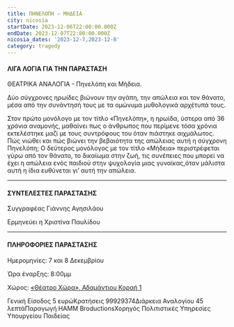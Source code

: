 ```yaml
---
title: ΠΗΝΕΛΟΠΗ – ΜΗΔΕΙΑ
city: nicosia
startDate: 2023-12-06T22:00:00.000Z
endDate: 2023-12-07T22:00:00.000Z
nicosia_dates: '2023-12-7,2023-12-8'
category: tragedy
---
```


#### ΛΙΓΑ ΛΟΓΙΑ ΓΙΑ ΤΗΝ ΠΑΡΑΣΤΑΣΗ

ΘΕΑΤΡΙΚΑ ΑΝΑΛΟΓΙΑ - Πηνελόπη και Μήδεια.

Δύο σύγχρονες ηρωίδες βιώνουν την αγάπη, την απώλεια και τον θάνατο, μέσα από την συνάντησή τους με τα ομώνυμα μυθολογικά αρχέτυπά τους.

Στον πρώτο μονόλογο με τον τίτλο «Πηνελόπη», η ηρωίδα, ύστερα από 36 χρόνια αναμονής, μαθαίνει πως ο άνθρωπος που περίμενε τόσα χρόνια εκτελέστηκε μαζί με τους συντρόφους του όταν πιάστηκε αιχμάλωτος. Πώς νιώθει και πώς βιώνει την βεβαιότητα της απώλειας αυτή η σύγχρονη Πηνελόπη; Ο δεύτερος μονόλογος με τον τίτλο «Μήδεια» περιστρέφεται γύρω από τον θάνατο, το δικαίωμα στην ζωή, τις συνέπειες που μπορεί να έχει η απώλεια ενός παιδιού στην ψυχολογία μιας γυναίκας,όταν μάλιστα αυτή η ίδια ευθύνεται γι’ αυτή την απώλεια.

***

#### ΣΥΝΤΕΛΕΣΤΕΣ ΠΑΡΑΣΤΑΣΗΣ

Συγγραφέας Γιάννης Αγησιλάου

Ερμηνεύει η Χριστίνα Παυλίδου

***

#### ΠΛΗΡΟΦΟΡΙΕΣ ΠΑΡΑΣΤΑΣΗΣ

Ημερομηνίες: 7 και 8 Δεκεμβρίου

Ώρα έναρξης: 8:00μμ

Χώρος: [«Θέατρο Χώρα», Αδαμάντιου Κοραή 1](https://www.google.com/maps/place/%CE%98%CE%AD%CE%B1%CF%84%CF%81%CE%BF+%CE%A7%CF%8E%CF%81%CE%B1+-+%CE%9A%CE%AD%CE%BD%CF%84%CF%81%CE%BF+%CE%A4%CE%AD%CF%87%CE%BD%CE%B7%CF%82+%CE%BA%CE%B1%CE%B9+%CE%A0%CE%BF%CE%BB%CE%B9%CF%84%CE%B9%CF%83%CE%BC%CE%BF%CF%8D+%CE%9A%CE%BF%CF%81%CE%B1%CE%AE+1/@35.1723428,33.3659981,17z/data=!3m1!4b1!4m6!3m5!1s0x14de175951a4d8a5:0x7428720f57424490!8m2!3d35.1723428!4d33.368573!16s%2Fg%2F11sj7xv0b_?entry=ttu)

Γενική Είσοδος 5 ευρώΚρατήσεις 99929374Διάρκεια Αναλογίου 45 λεπτάΠαραγωγή HAMM BroductionsΧορηγός Πολιτιστικές Υπηρεσίες Υπουργείου Παιδείας
